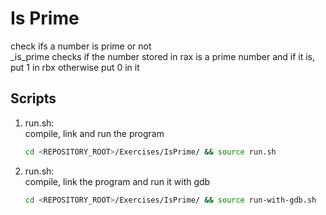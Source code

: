 # Is Prime
check ifs a number is prime or not<br />
_is_prime checks if the number stored in rax is a prime number and if it is, put 1 in rbx otherwise put 0 in it

## Scripts
 1. run.sh: <br />
    compile, link and run the program <br />
    ```bash
    cd <REPOSITORY_ROOT>/Exercises/IsPrime/ && source run.sh
    ```
 
 2. run.sh: <br />
    compile, link the program and run it with gdb <br />
    ```bash
    cd <REPOSITORY_ROOT>/Exercises/IsPrime/ && source run-with-gdb.sh
    ```
